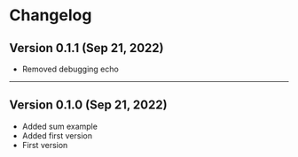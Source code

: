 # Changelog

## Version 0.1.1 (Sep 21, 2022)

- Removed debugging echo

---

## Version 0.1.0 (Sep 21, 2022)

- Added sum example
- Added first version
- First version
